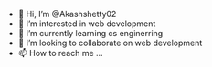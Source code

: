 - 👋 Hi, I’m @Akashshetty02
- 👀 I’m interested in web development
- 🌱 I’m currently learning cs enginerring
- 💞️ I’m looking to collaborate on web development
- 📫 How to reach me ...

<!---
Akashshetty02/Akashshetty02 is a ✨ special ✨ repository because its `README.md` (this file) appears on your GitHub profile.
You can click the Preview link to take a look at your changes.
--->
